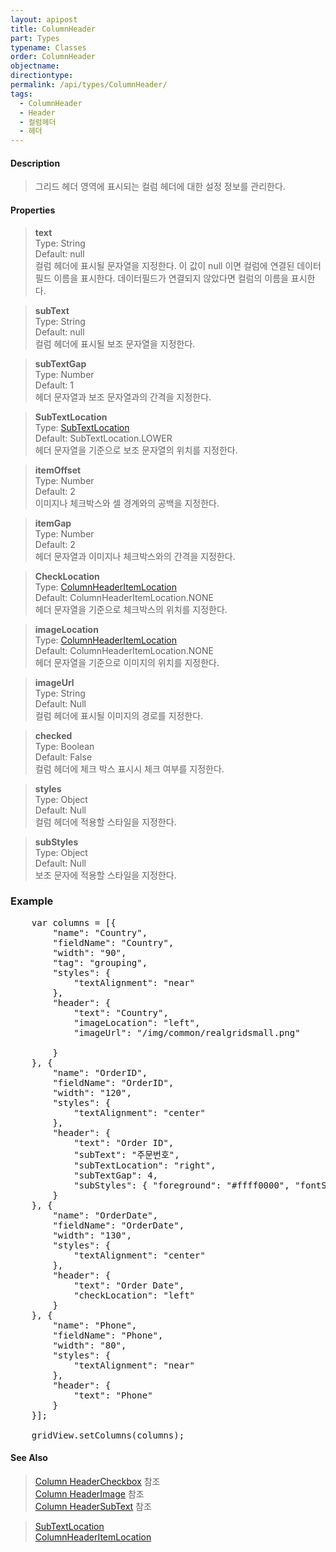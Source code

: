 ```yaml
---
layout: apipost
title: ColumnHeader
part: Types
typename: Classes
order: ColumnHeader
objectname: 
directiontype: 
permalink: /api/types/ColumnHeader/
tags: 
  - ColumnHeader
  - Header
  - 컬럼헤더
  - 헤더
---
```


#### Description

> 그리드 헤더 영역에 표시되는 컬럼 헤더에 대한 설정 정보를 관리한다.

#### Properties

> **text**  
> Type: String   
> Default: null      
> 컬럼 헤더에 표시될 문자열을 지정한다. 이 값이 null 이면 컬럼에 연결된 데이터필드 이름을 표시한다. 데이터필드가 연결되지 않았다면 컬럼의 이름을 표시한다.  

> **subText**  
> Type: String   
> Default: null      
> 컬럼 헤더에 표시될 보조 문자열을 지정한다.  

> **subTextGap**  
> Type: Number   
> Default: 1      
> 헤더 문자열과 보조 문자열과의 간격을 지정한다.    

> **SubTextLocation**  
> Type: [SubTextLocation](/api/types/subTextLocation)   
> Default: SubTextLocation.LOWER       
> 헤더 문자열을 기준으로 보조 문자열의 위치를 지정한다.    

> **itemOffset**  
> Type: Number   
> Default: 2      
> 이미지나 체크박스와 셀 경계와의 공백을 지정한다.    

> **itemGap**  
> Type: Number   
> Default: 2     
> 헤더 문자열과 이미지나 체크박스와의 간격을 지정한다.      

> **CheckLocation**  
> Type: [ColumnHeaderItemLocation](/api/types/ColumnHeaderItemLocation)   
> Default: ColumnHeaderItemLocation.NONE       
> 헤더 문자열을 기준으로 체크박스의 위치를 지정한다.      

> **imageLocation**  
> Type: [ColumnHeaderItemLocation](/api/types/ColumnHeaderItemLocation)   
> Default: ColumnHeaderItemLocation.NONE       
> 헤더 문자열을 기준으로 이미지의 위치를 지정한다.      

> **imageUrl**  
> Type: String     
> Default: Null       
> 컬럼 헤더에 표시될 이미지의 경로를 지정한다.  

> **checked**  
> Type: Boolean     
> Default: False       
> 컬럼 헤더에 체크 박스 표시시 체크 여부를 지정한다.  

> **styles**  
> Type: Object     
> Default: Null       
> 컬럼 헤더에 적용할 스타일을 지정한다.  

> **subStyles**  
> Type: Object     
> Default: Null       
> 보조 문자에 적용할 스타일을 지정한다.  

### Example  

<pre class="prettyprint">
	var columns = [{
        "name": "Country",
        "fieldName": "Country",
        "width": "90",
        "tag": "grouping",
        "styles": {
            "textAlignment": "near"
        },
        "header": {
            "text": "Country",
            "imageLocation": "left",
            "imageUrl": "/img/common/realgridsmall.png"
   
        }
    }, {
        "name": "OrderID",    
        "fieldName": "OrderID",
        "width": "120",
        "styles": {
            "textAlignment": "center"
        },
        "header": {
            "text": "Order ID",
            "subText": "주문번호",
            "subTextLocation": "right",
            "subTextGap": 4,
            "subStyles": { "foreground": "#ffff0000", "fontSize": 10 }
        }        
    }, {
        "name": "OrderDate",
        "fieldName": "OrderDate",
        "width": "130",
        "styles": {
            "textAlignment": "center"
        },
        "header": {
            "text": "Order Date",
            "checkLocation": "left"
        }
    }, {
        "name": "Phone",
        "fieldName": "Phone",
        "width": "80",
        "styles": {
            "textAlignment": "near"
        },
        "header": {
            "text": "Phone"
        }        
	}];
	
	gridView.setColumns(columns);
</pre>

#### See Also 

> [Column HeaderCheckbox](http://demo.realgrid.net/Demo/HeaderCheckbox) 참조  
> [Column HeaderImage](http://demo.realgrid.net/Demo/HeaderImage) 참조  
> [Column HeaderSubText](http://demo.realgrid.net/Demo/HeaderSubText) 참조  

> [SubTextLocation](/api/types/subTextLocation)   
> [ColumnHeaderItemLocation](/api/types/ColumnHeaderItemLocation)   
